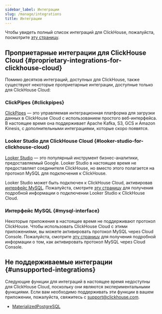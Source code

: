 ```yaml
---
sidebar_label: Интеграции
slug: /manage/integrations
title: Интеграции
---
```


Чтобы увидеть полный список интеграций для ClickHouse, пожалуйста, посмотрите [эту страницу](/integrations).

## Проприетарные интеграции для ClickHouse Cloud {#proprietary-integrations-for-clickhouse-cloud}

Помимо десятков интеграций, доступных для ClickHouse, также существуют некоторые проприетарные интеграции, доступные только для ClickHouse Cloud:

### ClickPipes {#clickpipes}

[ClickPipes](/integrations/clickpipes) — это управляемая интеграционная платформа для загрузки данных в ClickHouse Cloud с использованием простого веб-интерфейса. В настоящее время она поддерживает Apache Kafka, S3, GCS и Amazon Kinesis, с дополнительными интеграциями, которые скоро появятся.

### Looker Studio для ClickHouse Cloud {#looker-studio-for-clickhouse-cloud}

[Looker Studio](https://lookerstudio.google.com/) — это популярный инструмент бизнес-аналитики, предоставляемый Google. Looker Studio в настоящее время не предоставляет соединителя ClickHouse, но вместо этого полагается на протокол MySQL для подключения к ClickHouse.

Looker Studio может быть подключен к ClickHouse Cloud, активировав [интерфейс MySQL](/interfaces/mysql). Пожалуйста, смотрите [эту страницу](/interfaces/mysql#enabling-the-mysql-interface-on-clickhouse-cloud) для получения подробной информации о подключении Looker Studio к ClickHouse Cloud.

### Интерфейс MySQL {#mysql-interface}

Некоторые приложения в настоящее время не поддерживают протокол ClickHouse. Чтобы использовать ClickHouse Cloud с этими приложениями, вы можете активировать протокол MySQL через Cloud Console. Пожалуйста, смотрите [эту страницу](/interfaces/mysql#enabling-the-mysql-interface-on-clickhouse-cloud) для получения подробной информации о том, как активировать протокол MySQL через Cloud Console.

## Не поддерживаемые интеграции {#unsupported-integrations}

Следующие функции для интеграций в настоящее время недоступны для ClickHouse Cloud, поскольку они являются экспериментальными функциями. Если вам необходимо поддерживать эти функции в вашем приложении, пожалуйста, свяжитесь с support@clickhouse.com.

- [MaterializedPostgreSQL](/engines/table-engines/integrations/materialized-postgresql)
